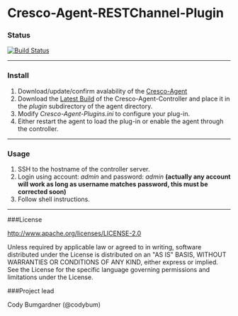 Cresco-Agent-RESTChannel-Plugin
==============================

### Status
[![Build Status](http://128.163.188.129:9998/buildStatus/icon?job=Cresco-Agent-RESTChannel-Plugin)](http://128.163.188.129:9998/job/Cresco-Agent-RESTChannel-Plugin/)

---
### Install

1. Download/update/confirm avalability of the [Cresco-Agent](http://128.163.188.129:9998/job/Cresco-Agent/lastSuccessfulBuild/com.researchworx.cresco$cresco-agent/) 
2. Download the [Latest Build](http://128.163.188.129:9998/job/Cresco-Agent-RESTChannel-Plugin/lastStableBuild/com.researchworx.cresco$cresco-agent-restchannel-plugin/) of the Cresco-Agent-Controller and place it in the _plugin_ subdirectory of the agent directory.
3. Modify _Cresco-Agent-Plugins.ini_ to configure your plug-in.
4. Either restart the agent to load the plug-in or enable the agent through the controller.

---

### Usage

1. SSH to the hostname of the controller server.
2. Login using account: _admin_ and password: _admin_ **(actually any account will work as long as username matches password, this must be corrected soon)**
3. Follow shell instructions.

---

###License

http://www.apache.org/licenses/LICENSE-2.0

Unless required by applicable law or agreed to in writing, software distributed under the License is distributed on an "AS IS" BASIS, WITHOUT WARRANTIES OR CONDITIONS OF ANY KIND, either express or implied. See the License for the specific language governing permissions and limitations under the License.

###Project lead

Cody Bumgardner (@codybum)
